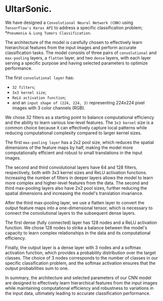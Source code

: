 # UltarSonic.

We have designed a `Convolutional Neural Network (CNN)` using `TensorFlow's Keras API` to address a specific classification problem; 
*`Pneumonia & Lung Tumors Classification`. 

The architecture of the model is carefully chosen to effectively learn hierarchical features from the input images and perform accurate classification tasks. The model consists of three pairs of `convolutional` and `max-pooling` layers, a `flatten` layer, and two `dense` layers, with each layer serving a specific purpose and having selected parameters to optimize performance.

The first `convolutional layer` has:
  * `32 filters`;
  * `3x3 kernel size`; 
  * `ReLU activation function`; 
  * and an `input shape of (224, 224, 3)` representing 224x224 pixel images with 3 color channels (RGB). 

We chose 32 filters as a starting point to balance computational efficiency and the ability to learn various low-level features. The `3x3 kernel` size is a common choice because it can effectively capture local patterns while reducing computational complexity compared to larger kernel sizes.

The first `max-pooling layer` has a 2x2 pool size, which reduces the spatial dimensions of the feature maps by half, making the model more computationally efficient and robust to small translations in the input images.

The second and third convolutional layers have 64 and 128 filters, respectively, both with 3x3 kernel sizes and ReLU activation functions. Increasing the number of filters in deeper layers allows the model to learn more complex and higher-level features from the data. The second and third max-pooling layers also have 2x2 pool sizes, further reducing the spatial dimensions and increasing the model's translation invariance.

After the third max-pooling layer, we use a flatten layer to convert the output feature maps into a one-dimensional tensor, which is necessary to connect the convolutional layers to the subsequent dense layers.

The first dense (fully connected) layer has 128 nodes and a ReLU activation function. We chose 128 nodes to strike a balance between the model's capacity to learn complex relationships in the data and its computational efficiency.

Finally, the output layer is a dense layer with 3 nodes and a softmax activation function, which provides a probability distribution over the target classes. The choice of 3 nodes corresponds to the number of classes in our specific classification problem, and the softmax activation ensures that the output probabilities sum to one.

In summary, the architecture and selected parameters of our CNN model are designed to effectively learn hierarchical features from the input images while maintaining computational efficiency and robustness to variations in the input data, ultimately leading to accurate classification performance.
